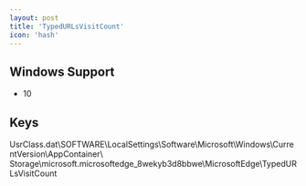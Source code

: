 ```yaml
---
layout: post
title: 'TypedURLsVisitCount'
icon: 'hash'
---
```


## Windows Support

- 10



## Keys

UsrClass.dat\SOFTWARE\LocalSettings\Software\Microsoft\Windows\CurrentVersion\AppContainer\ Storage\microsoft.microsoftedge_8wekyb3d8bbwe\MicrosoftEdge\TypedURLsVisitCount

